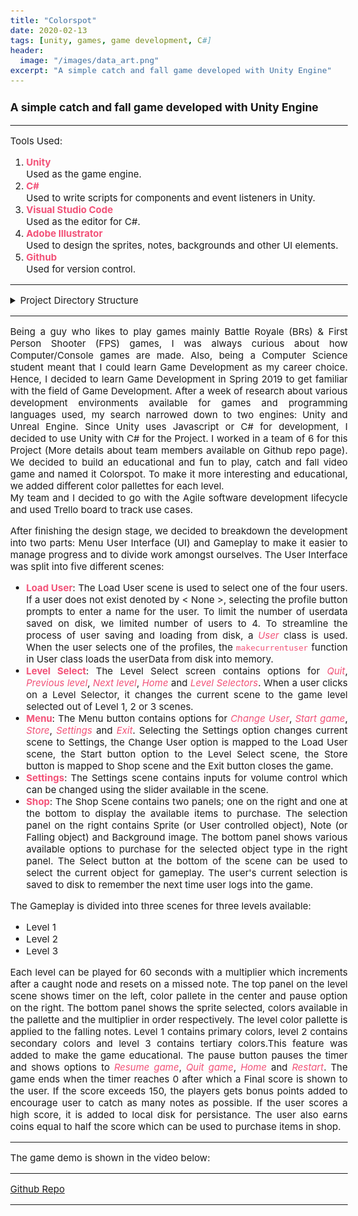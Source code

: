 ```yaml
---
title: "Colorspot"
date: 2020-02-13
tags: [unity, games, game development, C#]
header:
  image: "/images/data_art.png"
excerpt: "A simple catch and fall game developed with Unity Engine"
---
```


<style>
.linebreak {
    border: 1px;
    border-color: red;
}

code {
    color: #f25278;
}

b {
    color: #f25278;
}

i {
    color: #f25278;
}

body {
    text-align: justify;
    font-size: 15px;
}
</style>

### A simple catch and fall game developed with Unity Engine

---

Tools Used:
<ol>
    <li><b>Unity</b></li> Used as the game engine.
    <li><b>C#</b></li> Used to write scripts for components and event listeners in Unity.
    <li><b>Visual Studio Code</b></li> Used as the editor for C#.
    <li><b>Adobe Illustrator</b></li> Used to design the sprites, notes, backgrounds and other UI elements.
    <li><b>Github</b></li> Used for version control.
</ol>

---

<details>
<summary>Project Directory Structure</summary>

<div makrdown="1">

```bash
📦Assets
 ┣ 📂Fonts
 ┃ ┣ 📜Simply Rounded.ttf
 ┣ 📂Music
 ┃ ┣ 📜(Music Box Remix) Pikmin - Forest of Hope.mp3
 ┃ ┣ 📜SelectionMusic.mp3
 ┣ 📂Physics Material
 ┃ ┣ 📂Prefabs
 ┃ ┃ ┣ 📜amber.prefab
 ┃ ┃ ┣ 📜amberbag.prefab
 ┃ ┃ ┣ 📜Angry_Raabbit.prefab
 ┃ ┃ ┣ 📜blue.prefab
 ┃ ┃ ┣ 📜bluebag.prefab
 ┃ ┃ ┣ 📜Cat.prefab
 ┃ ┃ ┣ 📜green.prefab
 ┃ ┃ ┣ 📜greenbag.prefab
 ┃ ┃ ┣ 📜magenta.prefab
 ┃ ┃ ┣ 📜magentabag.prefab
 ┃ ┃ ┣ 📜New_Flame_Amber.prefab
 ┃ ┃ ┣ 📜New_Flame_Blue.prefab
 ┃ ┃ ┣ 📜New_Flame_Green.prefab
 ┃ ┃ ┣ 📜New_Flame_Orange.prefab
 ┃ ┃ ┣ 📜New_Flame_Purple.prefab
 ┃ ┃ ┣ 📜New_Flame_Red.prefab
 ┃ ┃ ┣ 📜New_Flame_Teal.prefab
 ┃ ┃ ┣ 📜New_Flame_Violet.prefab
 ┃ ┃ ┣ 📜New_Flame_Yellow.prefab
 ┃ ┃ ┣ 📜orange.prefab
 ┃ ┃ ┣ 📜orangebag.prefab
 ┃ ┃ ┣ 📜purple.prefab
 ┃ ┃ ┣ 📜purplebag.prefab
 ┃ ┃ ┣ 📜rat_ball_amber.prefab
 ┃ ┃ ┣ 📜Rat_Ball_Blue.prefab
 ┃ ┃ ┣ 📜Rat_Ball_Green.prefab
 ┃ ┃ ┣ 📜Rat_Ball_Orange.prefab
 ┃ ┃ ┣ 📜Rat_Ball_Purple.prefab
 ┃ ┃ ┣ 📜Rat_Ball_Red.prefab
 ┃ ┃ ┣ 📜Rat_Ball_Teal.prefab
 ┃ ┃ ┣ 📜Rat_Ball_Violet.prefab
 ┃ ┃ ┣ 📜Rat_Ball_Yellow.prefab
 ┃ ┃ ┣ 📜red.prefab
 ┃ ┃ ┣ 📜redbag.prefab
 ┃ ┃ ┣ 📜Sad_Girl.prefab
 ┃ ┃ ┣ 📜Sword_Guy.prefab
 ┃ ┃ ┣ 📜teal.prefab
 ┃ ┃ ┣ 📜tealbag.prefab
 ┃ ┃ ┣ 📜yellow.prefab
 ┃ ┗ ┗ 📜yellowbag.prefab
 ┣ 📂Scenes
 ┃ ┣ 📜Level_1.unity
 ┃ ┣ 📜Level_2.unity
 ┃ ┣ 📜Level_3.unity
 ┃ ┣ 📜Level_Select.unity
 ┃ ┣ 📜Load User.unity
 ┃ ┣ 📜Menu2.unity
 ┃ ┣ 📜Settings.unity
 ┃ ┗ 📜Shop.unity
 ┣ 📂Screens
 ┃ ┣ 📂AI
 ┃ ┃ ┣ 📜ColorSpot_Frame.ai
 ┃ ┃ ┣ 📜ColorSpot_LevelSelector.ai
 ┃ ┃ ┣ 📜ColorSpot_Shop.ai
 ┃ ┃ ┣ 📜ColorSpot_Stage.ai
 ┃ ┃ ┣ 📜ColorSpot_StageEnd.ai
 ┃ ┃ ┣ 📜ColorSpot_StagePause.ai
 ┃ ┃ ┣ 📜ColorSpot_StartScreen.ai
 ┃ ┃ ┣ 📜ColorSpot_UserSelector.ai
 ┃ ┃ ┗ 📜ColorSpot_UserSelector_V2.ai
 ┃ ┣ 📂PNG
 ┃ ┃ ┣ 📜ColorSpot_LevelSelector.png
 ┃ ┃ ┣ 📜ColorSpot_Shop.png
 ┃ ┃ ┣ 📜ColorSpot_Stage.png
 ┃ ┃ ┣ 📜ColorSpot_StageEnd.png
 ┃ ┃ ┣ 📜ColorSpot_StagePause.png
 ┃ ┗ ┗ 📜ColorSpot_StartScreen.png
 ┣ 📂Scripts
 ┃ ┣ 📜AvatarChoice.cs
 ┃ ┣ 📜ChooseBackgrounds.cs
 ┃ ┣ 📜delayAudio.cs
 ┃ ┣ 📜DestroyOnContactA.cs
 ┃ ┣ 📜DestroyOnContactB.cs
 ┃ ┣ 📜DestroyOnContactBucket.cs
 ┃ ┣ 📜DestroyOnContactC.cs
 ┃ ┣ 📜GameController.cs
 ┃ ┣ 📜GameController2.cs
 ┃ ┣ 📜GameController3.cs
 ┃ ┣ 📜GameOver.cs
 ┃ ┣ 📜gameover1.cs
 ┃ ┣ 📜GameOver2.cs
 ┃ ┣ 📜GameOverPanel.cs
 ┃ ┣ 📜game_over2.cs
 ┃ ┣ 📜game_over3.cs
 ┃ ┣ 📜main_menu.cs
 ┃ ┣ 📜MenuScript.cs
 ┃ ┣ 📜MoveAvatar.cs
 ┃ ┣ 📜PauseMenu.cs
 ┃ ┣ 📜pause_level1.cs
 ┃ ┣ 📜pause_level2.cs
 ┃ ┣ 📜pause_level3.cs
 ┃ ┣ 📜ScoreA.cs
 ┃ ┣ 📜ScoreB.cs
 ┃ ┣ 📜ScoreC.cs
 ┃ ┣ 📜SelectMenu.cs
 ┃ ┣ 📜SelectMenuScript.cs
 ┃ ┣ 📜settings.cs
 ┃ ┣ 📜shop_script.cs
 ┃ ┣ 📜StayInside.cs
 ┃ ┃ 📜user_selection.cs
 ┃ ┣ 📜DestroyOnContactD.cs
 ┃ ┣ 📜DestroyOnContactE.cs
 ┃ ┣ 📜DestroyOnContactF.cs
 ┃ ┣ 📜DestroyOnContactG.cs
 ┃ ┣ 📜ScoreD.cs
 ┃ ┣ 📜ScoreE.cs
 ┃ ┣ 📜ScoreF.cs
 ┗ ┗ 📜ScoreG.cs
```
</div>
</details>

---

Being a guy who likes to play games mainly Battle Royale (BRs) & First Person Shooter (FPS) games, I was always curious about how Computer/Console games are made. Also, being a Computer Science student meant that I could learn Game Development as my career choice. Hence, I decided to learn Game Development in Spring 2019 to get familiar with the field of Game Development. After a week of research about various development environments available for games and programming languages used, my search narrowed down to two engines: Unity and Unreal Engine. Since Unity uses Javascript or C# for development, I decided to use Unity with C# for the Project. I worked in a team of 6 for this Project (More details about team members available on Github repo page). We decided to build an educational and fun to play, catch and fall video game and named it Colorspot. To make it more interesting and educational, we added different color pallettes for each level.  
My team and I decided to go with the Agile software development lifecycle and used Trello board to track use cases.

After finishing the design stage, we decided to breakdown the development into two parts: Menu User Interface (UI) and Gameplay to make it easier to manage progress and to divide work amongst ourselves.
The User Interface was split into five different scenes: 
<ul>
    <li>
        <b>Load User</b>: The Load User scene is used to select one of the four users. If a user does not exist denoted by < None >, selecting the profile button prompts to enter a name for the user. To limit the number of userdata saved on disk, we limited number of users to 4. To streamline the process of user saving and loading from disk, a <i>User</i> class is used. When the user selects one of the profiles, the <code>makecurrentuser</code> function in User class loads the userData from disk into memory.
    </li>
    <li>
        <b>Level Select</b>: The Level Select screen contains options for <i>Quit</i>, <i>Previous level</i>, <i>Next level</i>, <i>Home</i> and <i>Level Selectors</i>. When a user clicks on a Level Selector, it changes the current scene to the game level selected out of Level 1, 2 or 3 scenes.
        <!-- add youtube video snippet here showing the select level scene, same for other scenes--> 
    </li>
    <li>
        <b>Menu</b>: The Menu button contains options for <i>Change User</i>, <i>Start game</i>, <i>Store</i>, <i>Settings</i> and <i>Exit</i>. Selecting the Settings option changes current scene to Settings, the Change User option is mapped to the Load User scene, the Start button option to the Level Select scene, the Store button is mapped to Shop scene and the Exit button closes the game.
    </li>
    <li>
        <b>Settings</b>: The Settings scene contains inputs for volume control which can be changed using the slider available in the scene.
    </li>
    <li>
        <b>Shop</b>: The Shop Scene contains two panels; one on the right and one at the bottom to display the available items to purchase. The selection panel on the right contains Sprite (or User controlled object), Note (or Falling object) and Background image. The bottom panel shows various available options to purchase for the selected object type in the right panel. The Select button at the bottom of the scene can be used to select the current object for gameplay. The user's current selection is saved to disk to remember the next time user logs into the game.
    </li>
</ul>

The Gameplay is divided into three scenes for three levels available:
<ul>
    <li>Level 1</li>
    <li>Level 2</li>
    <li>Level 3</li>
</ul>
Each level can be played for 60 seconds with a multiplier which increments after a caught node and resets on a missed note. The top panel on the level scene shows timer on the left, color pallete in the center and pause option on the right. The bottom panel shows the sprite selected, colors available in the pallette and the multiplier in order respectively. The level color pallette is applied to the falling notes. Level 1 contains primary colors, level 2 contains secondary colors and level 3 contains tertiary colors.This feature was added to make the game educational. The pause button pauses the timer and shows options to <i>Resume game</i>, <i>Quit game</i>, <i>Home</i> and <i>Restart</i>. The game ends when the timer reaches 0 after which a Final score is shown to the user. If the score exceeds 150, the players gets bonus points added to encourage user to catch as many notes as possible. If the user scores a high score, it is added to local disk for persistance. The user also earns coins equal to half the score which can be used to purchase items in shop.

---

The game demo is shown in the video below:
<!--Add youtube video snippet here-->

---

<a href="https://github.com/kasim95/Unity_Colorspot"> 
    Github Repo
</a>

---